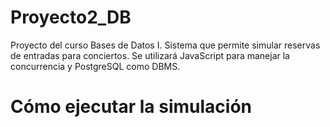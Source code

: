 # Proyecto2_DB
Proyecto del curso Bases de Datos I. Sistema que permite simular reservas de entradas para conciertos. Se utilizará JavaScript para manejar la concurrencia y PostgreSQL como DBMS.

# Cómo ejecutar la simulación
